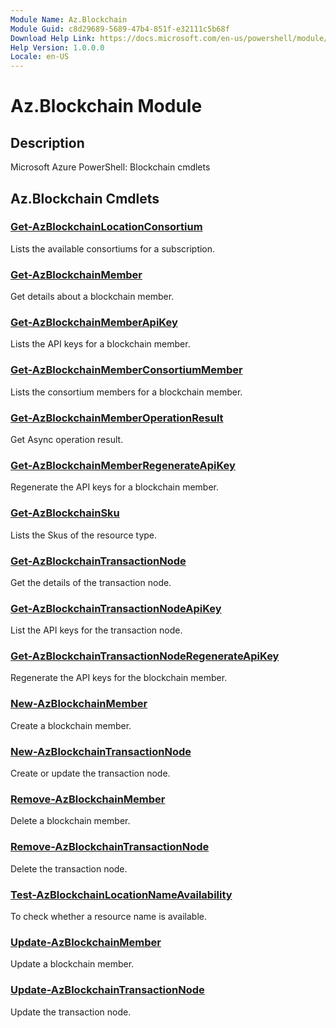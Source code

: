 ```yaml
---
Module Name: Az.Blockchain
Module Guid: c8d29689-5689-47b4-851f-e32111c5b68f
Download Help Link: https://docs.microsoft.com/en-us/powershell/module/az.blockchain
Help Version: 1.0.0.0
Locale: en-US
---
```


# Az.Blockchain Module
## Description
Microsoft Azure PowerShell: Blockchain cmdlets

## Az.Blockchain Cmdlets
### [Get-AzBlockchainLocationConsortium](Get-AzBlockchainLocationConsortium.md)
Lists the available consortiums for a subscription.

### [Get-AzBlockchainMember](Get-AzBlockchainMember.md)
Get details about a blockchain member.

### [Get-AzBlockchainMemberApiKey](Get-AzBlockchainMemberApiKey.md)
Lists the API keys for a blockchain member.

### [Get-AzBlockchainMemberConsortiumMember](Get-AzBlockchainMemberConsortiumMember.md)
Lists the consortium members for a blockchain member.

### [Get-AzBlockchainMemberOperationResult](Get-AzBlockchainMemberOperationResult.md)
Get Async operation result.

### [Get-AzBlockchainMemberRegenerateApiKey](Get-AzBlockchainMemberRegenerateApiKey.md)
Regenerate the API keys for a blockchain member.

### [Get-AzBlockchainSku](Get-AzBlockchainSku.md)
Lists the Skus of the resource type.

### [Get-AzBlockchainTransactionNode](Get-AzBlockchainTransactionNode.md)
Get the details of the transaction node.

### [Get-AzBlockchainTransactionNodeApiKey](Get-AzBlockchainTransactionNodeApiKey.md)
List the API keys for the transaction node.

### [Get-AzBlockchainTransactionNodeRegenerateApiKey](Get-AzBlockchainTransactionNodeRegenerateApiKey.md)
Regenerate the API keys for the blockchain member.

### [New-AzBlockchainMember](New-AzBlockchainMember.md)
Create a blockchain member.

### [New-AzBlockchainTransactionNode](New-AzBlockchainTransactionNode.md)
Create or update the transaction node.

### [Remove-AzBlockchainMember](Remove-AzBlockchainMember.md)
Delete a blockchain member.

### [Remove-AzBlockchainTransactionNode](Remove-AzBlockchainTransactionNode.md)
Delete the transaction node.

### [Test-AzBlockchainLocationNameAvailability](Test-AzBlockchainLocationNameAvailability.md)
To check whether a resource name is available.

### [Update-AzBlockchainMember](Update-AzBlockchainMember.md)
Update a blockchain member.

### [Update-AzBlockchainTransactionNode](Update-AzBlockchainTransactionNode.md)
Update the transaction node.

